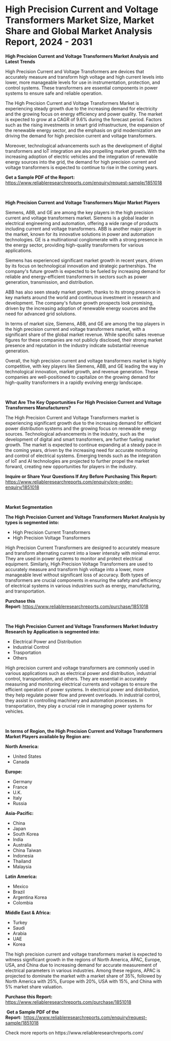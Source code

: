 <p><h1>High Precision Current and Voltage Transformers Market Size, Market Share and Global Market Analysis Report, 2024 - 2031</h1></p><p><strong>High Precision Current and Voltage Transformers Market Analysis and Latest Trends</strong></p>
<p><p>High Precision Current and Voltage Transformers are devices that accurately measure and transform high voltage and high current levels into lower, more manageable levels for use in instrumentation, protection, and control systems. These transformers are essential components in power systems to ensure safe and reliable operation.</p><p>The High Precision Current and Voltage Transformers Market is experiencing steady growth due to the increasing demand for electricity and the growing focus on energy efficiency and power quality. The market is expected to grow at a CAGR of 9.6% during the forecast period. Factors such as the rising investments in smart grid infrastructure, the expansion of the renewable energy sector, and the emphasis on grid modernization are driving the demand for high precision current and voltage transformers.</p><p>Moreover, technological advancements such as the development of digital transformers and IoT integration are also propelling market growth. With the increasing adoption of electric vehicles and the integration of renewable energy sources into the grid, the demand for high precision current and voltage transformers is expected to continue to rise in the coming years.</p></p>
<p><strong>Get a Sample PDF of the Report:&nbsp;</strong> <a href="https://www.reliableresearchreports.com/enquiry/request-sample/1851018">https://www.reliableresearchreports.com/enquiry/request-sample/1851018</a></p>
<p>&nbsp;</p>
<p><strong>High Precision Current and Voltage Transformers Major Market Players</strong></p>
<p><p>Siemens, ABB, and GE are among the key players in the high precision current and voltage transformers market. Siemens is a global leader in electrical engineering and automation, offering a wide range of products including current and voltage transformers. ABB is another major player in the market, known for its innovative solutions in power and automation technologies. GE is a multinational conglomerate with a strong presence in the energy sector, providing high-quality transformers for various applications.</p><p>Siemens has experienced significant market growth in recent years, driven by its focus on technological innovation and strategic partnerships. The company's future growth is expected to be fueled by increasing demand for reliable and energy-efficient transformers in sectors such as power generation, transmission, and distribution.</p><p>ABB has also seen steady market growth, thanks to its strong presence in key markets around the world and continuous investment in research and development. The company's future growth prospects look promising, driven by the increasing adoption of renewable energy sources and the need for advanced grid solutions.</p><p>In terms of market size, Siemens, ABB, and GE are among the top players in the high precision current and voltage transformers market, with a significant share of the global market revenue. While specific sales revenue figures for these companies are not publicly disclosed, their strong market presence and reputation in the industry indicate substantial revenue generation.</p><p>Overall, the high precision current and voltage transformers market is highly competitive, with key players like Siemens, ABB, and GE leading the way in technological innovation, market growth, and revenue generation. These companies are well-positioned to capitalize on the growing demand for high-quality transformers in a rapidly evolving energy landscape.</p></p>
<p>&nbsp;</p>
<p><strong>What Are The Key Opportunities For High Precision Current and Voltage Transformers Manufacturers?</strong></p>
<p><p>The High Precision Current and Voltage Transformers market is experiencing significant growth due to the increasing demand for efficient power distribution systems and the growing focus on renewable energy sources. Technological advancements in the industry, such as the development of digital and smart transformers, are further fueling market growth. The market is expected to continue expanding at a steady pace in the coming years, driven by the increasing need for accurate monitoring and control of electrical systems. Emerging trends such as the integration of IoT and AI technologies are projected to further propel the market forward, creating new opportunities for players in the industry.</p></p>
<p><strong>Inquire or Share Your Questions If Any Before Purchasing This Report:</strong> <a href="https://www.reliableresearchreports.com/enquiry/pre-order-enquiry/1851018">https://www.reliableresearchreports.com/enquiry/pre-order-enquiry/1851018</a></p>
<p>&nbsp;</p>
<p><strong>Market Segmentation</strong></p>
<p><strong>The High Precision Current and Voltage Transformers Market Analysis by types is segmented into:</strong></p>
<p><ul><li>High Precision Current Transformers</li><li>High Precision Voltage Transformers</li></ul></p>
<p><p>High Precision Current Transformers are designed to accurately measure and transform alternating current into a lower intensity with minimal error. They are used in power systems to monitor and protect electrical equipment. Similarly, High Precision Voltage Transformers are used to accurately measure and transform high voltage into a lower, more manageable level without significant loss of accuracy. Both types of transformers are crucial components in ensuring the safety and efficiency of electrical systems in various industries such as energy, manufacturing, and transportation.</p></p>
<p><strong>Purchase this Report:&nbsp;</strong><a href="https://www.reliableresearchreports.com/purchase/1851018">https://www.reliableresearchreports.com/purchase/1851018</a></p>
<p>&nbsp;</p>
<p><strong>The High Precision Current and Voltage Transformers Market Industry Research by Application is segmented into:</strong></p>
<p><ul><li>Electrical Power and Distribution</li><li>Industrial Control</li><li>Trasportation</li><li>Others</li></ul></p>
<p><p>High precision current and voltage transformers are commonly used in various applications such as electrical power and distribution, industrial control, transportation, and others. They are essential in accurately measuring and monitoring electrical currents and voltages to ensure the efficient operation of power systems. In electrical power and distribution, they help regulate power flow and prevent overloads. In industrial control, they assist in controlling machinery and automation processes. In transportation, they play a crucial role in managing power systems for vehicles.</p></p>
<p>&nbsp;</p>
<p><strong>In terms of Region, the High Precision Current and Voltage Transformers Market Players available by Region are:</strong></p>
<p>
    <p> <strong> North America: </strong>
        <ul>
            <li>United States</li>
            <li>Canada</li>
        </ul>
        </p> 
    <p> <strong> Europe: </strong>
        <ul>
            <li>Germany</li>
            <li>France</li>
            <li>U.K.</li>
            <li>Italy</li>
            <li>Russia</li>
        </ul>
        </p> 
    <p> <strong> Asia-Pacific: </strong>
        <ul>
            <li>China</li>
            <li>Japan</li>
            <li>South Korea</li>
            <li>India</li>
            <li>Australia</li>
            <li>China Taiwan</li>
            <li>Indonesia</li>
            <li>Thailand</li>
            <li>Malaysia</li>
        </ul>
        </p> 
    <p> <strong> Latin America: </strong>
        <ul>
            <li>Mexico</li>
            <li>Brazil</li>
            <li>Argentina Korea</li>
            <li>Colombia</li>
        </ul>
        </p> 
    <p> <strong> Middle East & Africa: </strong>
        <ul>
            <li>Turkey</li>
            <li>Saudi</li>
            <li>Arabia</li>
            <li>UAE</li>
            <li>Korea</li>
        </ul>
    </p>
    </p>
<p><p>The high precision current and voltage transformers market is expected to witness significant growth in the regions of North America, APAC, Europe, USA, and China due to increasing demand for accurate measurement of electrical parameters in various industries. Among these regions, APAC is projected to dominate the market with a market share of 35%, followed by North America with 25%, Europe with 20%, USA with 15%, and China with 5% market share valuation.</p></p>
<p><strong>Purchase this Report: </strong><a href="https://www.reliableresearchreports.com/purchase/1851018">https://www.reliableresearchreports.com/purchase/1851018</a></p>
<p>&nbsp;<strong>Get a Sample PDF of the Report:&nbsp;&nbsp;</strong><a href="https://www.reliableresearchreports.com/enquiry/request-sample/1851018">https://www.reliableresearchreports.com/enquiry/request-sample/1851018</a></p>
<p><strong></strong></p>
<p>Check more reports on https://www.reliableresearchreports.com/</p>